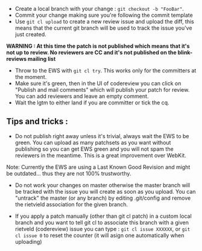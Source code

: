 * Create a local branch with your change : `git checkout -b "FooBar"`.
* Commit your change making sure you're following the commit template
* Use `git cl upload` to create a new review issue and upload the diff, this means that the current git branch will be used to track the issue you've just created.

**WARNING : At this time the patch is not published which means that it's not up to review. No reviewers are CC and it's not published on the blink-reviews mailing list**
* Throw to the EWS with `git cl try`. This works only for the committers at the moment.
* Make sure it's green, then in the UI of codereview you can click on "Publish and mail comments" which will publish your patch for review. You can add reviewers and leave an empty comment.
* Wait the lgtm to either land if you are committer or tick the cq.

## Tips and tricks :
*  Do not publish right away unless it's trivial, always wait the EWS to be green. You can upload as many patchsets as you want without publishing so you can get EWS green and you will not spam the reviewers in the meantime. This is a great improvement over WebKit.

Note: Currently the EWS are using a Last Known Good Revision and might be outdated... thus they are not 100% trustworthy. 

* Do not work your changes on master otherwise the master branch will be tracked with the issue you will create as soon as you upload. You can "untrack" the master (or any branch) by editing .git/config and remove the rietvield association for the given branch.

* If you apply a patch manually (other than git cl patch) in a custom local branch and you want to tell git cl to associate this branch with a given rietveld (codereview) issue you can type : `git cl issue XXXXXX`, or `git cl issue 0` to reset the counter (it will asign one automatically when uploading)
